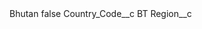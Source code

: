 <?xml version="1.0" encoding="UTF-8"?>
<CustomMetadata xmlns="http://soap.sforce.com/2006/04/metadata" xmlns:xsi="http://www.w3.org/2001/XMLSchema-instance" xmlns:xsd="http://www.w3.org/2001/XMLSchema">
    <label>Bhutan</label>
    <protected>false</protected>
    <values>
        <field>Country_Code__c</field>
        <value xsi:type="xsd:string">BT</value>
    </values>
    <values>
        <field>Region__c</field>
        <value xsi:nil="true"/>
    </values>
</CustomMetadata>
